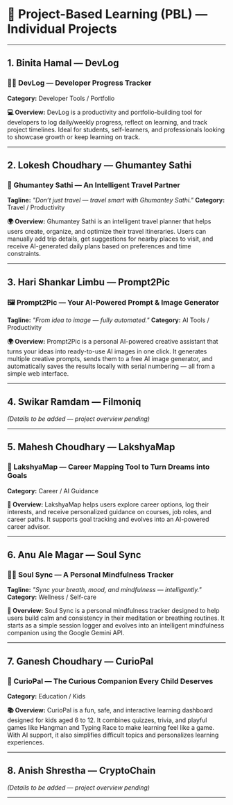 # 📌 Project-Based Learning (PBL) — Individual Projects

---

## **1. Binita Hamal — DevLog**

### 🧑‍💻 DevLog — Developer Progress Tracker

**Category:** Developer Tools / Portfolio

**💻 Overview:**
DevLog is a productivity and portfolio-building tool for developers to log daily/weekly progress, reflect on learning, and track project timelines. Ideal for students, self-learners, and professionals looking to showcase growth or keep learning on track.

---

## **2. Lokesh Choudhary — Ghumantey Sathi**

### 🚶 Ghumantey Sathi — An Intelligent Travel Partner

**Tagline:** _"Don’t just travel — travel smart with Ghumantey Sathi."_
**Category:** Travel / Productivity

**🌍 Overview:**
Ghumantey Sathi is an intelligent travel planner that helps users create, organize, and optimize their travel itineraries. Users can manually add trip details, get suggestions for nearby places to visit, and receive AI-generated daily plans based on preferences and time constraints.

---

## **3. Hari Shankar Limbu — Prompt2Pic**

### 🖼️ Prompt2Pic — Your AI-Powered Prompt & Image Generator

**Tagline:** _"From idea to image — fully automated."_
**Category:** AI Tools / Productivity

**🌍 Overview:**
Prompt2Pic is a personal AI-powered creative assistant that turns your ideas into ready-to-use AI images in one click. It generates multiple creative prompts, sends them to a free AI image generator, and automatically saves the results locally with serial numbering — all from a simple web interface.

---

## **4. Swikar Ramdam — Filmoniq**

_(Details to be added — project overview pending)_

---

## **5. Mahesh Choudhary — LakshyaMap**

### 🧭 LakshyaMap — Career Mapping Tool to Turn Dreams into Goals

**Category:** Career / AI Guidance

**🚀 Overview:**
LakshyaMap helps users explore career options, log their interests, and receive personalized guidance on courses, job roles, and career paths. It supports goal tracking and evolves into an AI-powered career advisor.

---

## **6. Anu Ale Magar — Soul Sync**

### 🧘‍♂️ Soul Sync — A Personal Mindfulness Tracker

**Tagline:** _"Sync your breath, mood, and mindfulness — intelligently."_
**Category:** Wellness / Self-care

**🌿 Overview:**
Soul Sync is a personal mindfulness tracker designed to help users build calm and consistency in their meditation or breathing routines. It starts as a simple session logger and evolves into an intelligent mindfulness companion using the Google Gemini API.

---

## **7. Ganesh Choudhary — CurioPal**

### 🧠 CurioPal — The Curious Companion Every Child Deserves

**Category:** Education / Kids

**📚 Overview:**
CurioPal is a fun, safe, and interactive learning dashboard designed for kids aged 6 to 12. It combines quizzes, trivia, and playful games like Hangman and Typing Race to make learning feel like a game. With AI support, it also simplifies difficult topics and personalizes learning experiences.

---

## **8. Anish Shrestha — CryptoChain**

_(Details to be added — project overview pending)_

---
